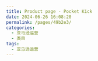 ```yaml
---
title: Product page - Pocket Kick
date: 2024-06-26 16:08:20
permalink: /pages/49b2e3/
categories: 
  - 亚马逊运营
  - 类目
tags: 
  - 亚马逊运营
---
```

